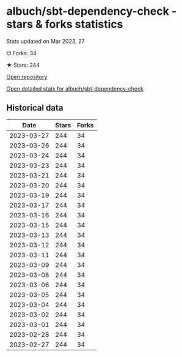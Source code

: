 # albuch/sbt-dependency-check - stars & forks statistics

Stats updated on Mar 2023, 27

☋ Forks: 34

★ Stars: 244

[Open repository](https://github.com/albuch/sbt-dependency-check)

[Open detailed stats for albuch/sbt-dependency-check](https://reviewgithub.com/rep/albuch/sbt-dependency-check)

## Historical data
| Date | Stars | Forks |
|------|-------|-------|
| 2023-03-27 | 244 | 34 | 
| 2023-03-26 | 244 | 34 | 
| 2023-03-24 | 244 | 34 | 
| 2023-03-23 | 244 | 34 | 
| 2023-03-21 | 244 | 34 | 
| 2023-03-20 | 244 | 34 | 
| 2023-03-19 | 244 | 34 | 
| 2023-03-17 | 244 | 34 | 
| 2023-03-16 | 244 | 34 | 
| 2023-03-15 | 244 | 34 | 
| 2023-03-13 | 244 | 34 | 
| 2023-03-12 | 244 | 34 | 
| 2023-03-11 | 244 | 34 | 
| 2023-03-09 | 244 | 34 | 
| 2023-03-08 | 244 | 34 | 
| 2023-03-06 | 244 | 34 | 
| 2023-03-05 | 244 | 34 | 
| 2023-03-04 | 244 | 34 | 
| 2023-03-02 | 244 | 34 | 
| 2023-03-01 | 244 | 34 | 
| 2023-02-28 | 244 | 34 | 
| 2023-02-27 | 244 | 34 | 

